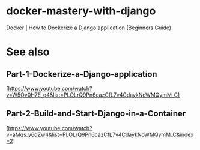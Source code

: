 # docker-mastery-with-django
Docker | How to Dockerize a Django application (Beginners Guide)

# See also


## Part-1-Dockerize-a-Django-application

[https://www.youtube.com/watch?v=W5Ov0H7E_o4&list=PLOLrQ9Pn6cazCfL7v4CdaykNoWMQymM_C]

## Part-2-Build-and-Start-Django-in-a-Container

[https://www.youtube.com/watch?v=aMqs_y6dZw4&list=PLOLrQ9Pn6cazCfL7v4CdaykNoWMQymM_C&index=2]

